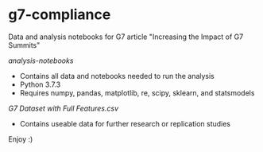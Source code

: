 # g7-compliance
Data and analysis notebooks for G7 article "Increasing the Impact of G7 Summits"

*analysis-notebooks*
- Contains all data and notebooks needed to run the analysis
- Python 3.7.3
- Requires numpy, pandas, matplotlib, re, scipy, sklearn, and statsmodels

*G7 Dataset with Full Features.csv*
- Contains useable data for further research or replication studies

Enjoy :)
